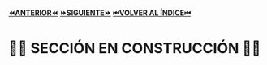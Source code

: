[**⏪ANTERIOR⏪**](https://github.com/lucasdellasala/curso-intensivo/blob/main/clases/clase-01.md)
[**⏩SIGUIENTE⏩**](https://github.com/lucasdellasala/curso-intensivo/blob/main/clases/clase-03.md)
[**⏮VOLVER AL ÍNDICE⏮**](https://github.com/lucasdellasala/curso-intensivo)
# 🚧🚧 SECCIÓN EN CONSTRUCCIÓN 🚧🚧